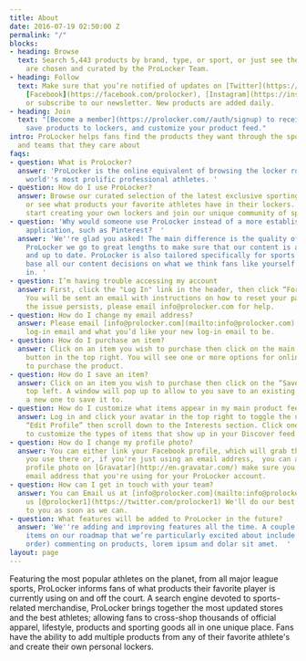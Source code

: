 ```yaml
---
title: About
date: 2016-07-19 02:50:00 Z
permalink: "/"
blocks:
- heading: Browse
  text: Search 5,443 products by brand, type, or sport, or just see the latest. Products
    are chosen and curated by the ProLocker Team.
- heading: Follow
  text: Make sure that you’re notified of updates on [Twitter](https://twitter.com/prolocker1),
    [Facebook](https://facebook.com/prolocker), [Instagram](https://instagram.com/prolocker)
    or subscribe to our newsletter. New products are added daily.
- heading: Join
  text: "[Become a member](https://prolocker.com//auth/signup) to receive email notifications,
    save products to lockers, and customize your product feed."
intro: ProLocker helps fans find the products they want through the sports, athletes
  and teams that they care about
faqs:
- question: What is ProLocker?
  answer: 'ProLocker is the online equivalent of browsing the locker rooms of the
    world''s most prolific professional athletes. '
- question: How do I use ProLocker?
  answer: Browse our curated selection of the latest exclusive sporting products,
    or see what products your favorite athletes have in their lockers. Sign up to
    start creating your own lockers and join our unique community of sports fans.
- question: 'Why would someone use ProLocker instead of a more established bookmarking
    application, such as Pinterest?  '
  answer: 'We''re glad you asked! The main difference is the quality of content. At
    ProLocker we go to great lengths to make sure that our content is authentic, relevant
    and up to date. ProLocker is also tailored specifically for sports fans, so we
    base all our content decisions on what we think fans like yourself would be interested
    in. '
- question: I’m having trouble accessing my account
  answer: First, click the "Log In" link in the header, then click “Forgot Password”.
    You will be sent an email with instructions on how to reset your password. If
    the issue persists, please email info@prolocker.com for help.
- question: How do I change my email address?
  answer: Please email [info@prolocker.com](mailto:info@prolocker.com) with your current
    log-in email and what you’d like your new log-in email to be.
- question: How do I purchase an item?
  answer: Click on an item you wish to purchase then click on the main “Purchase”
    button in the top right. You will see one or more options for online location
    to purchase the product.
- question: How do I save an item?
  answer: Click on an item you wish to purchase then click on the “Save” link in the
    top left. A window will pop up to allow to you save to an existing locker or create
    a new one to save it to.
- question: How do I customize what items appear in my main product feed?
  answer: Log in and click your avatar in the top right to toggle the user menu. Click
    “Edit Profile” then scroll down to the Interests section. Click one or more interests
    to customize the types of items that show up in your Discover feed.
- question: How do I change my profile photo?
  answer: You can either link your Facebook profile, which will grab the same avatar
    you use there or, if you're just using an email address,  you can add a custom
    profile photo on [Gravatar](http://en.gravatar.com/) make sure you use the same
    email address that you're using for your ProLocker account.
- question: How can I get in touch with your team?
  answer: You can Email us at [info@prolocker.com](mailto:info@prolocker.com) or Tweet
    us [@prolocker1](https://twitter.com/prolocker1) We'll do our best to get back
    to you as soon as we can.
- question: What features will be added to ProLocker in the future?
  answer: 'We''re adding and improving features all the time. A couple of the next
    items on our roadmap that we’re particularly excited about include (in no particular
    order) commenting on products, lorem ipsum and dolar sit amet.  '
layout: page
---
```


Featuring the most popular athletes on the planet, from all major league sports, ProLocker informs fans of what products their favorite player is currently using on and off the court. A search engine devoted to sports-related merchandise, ProLocker brings together the most updated stores and the best athletes; allowing fans to cross-shop thousands of official apparel, lifestyle, products and sporting goods all in one unique place. Fans have the ability to add multiple products from any of their favorite athlete's and create their own personal lockers.